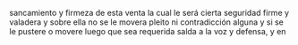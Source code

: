 sancamiento y firmeza de esta venta la cual le será cierta seguridad firme y valadera y sobre ella no se le movera pleito ni contradicción alguna y si se le pustere o movere luego que sea requerida salda a la voz y defensa, y en